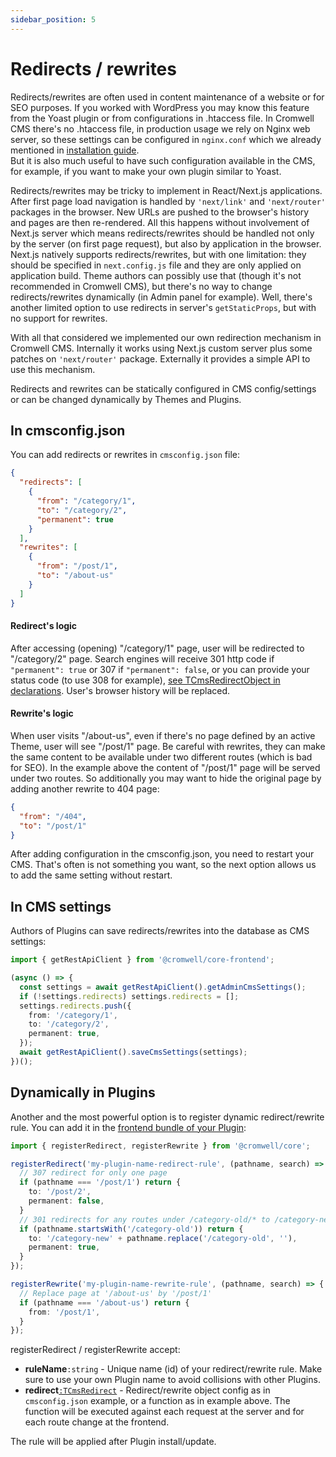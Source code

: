 ```yaml
---
sidebar_position: 5
---
```


# Redirects / rewrites

Redirects/rewrites are often used in content maintenance of a website or for SEO purposes. If you worked with WordPress you may know this feature from the Yoast plugin or from configurations in .htaccess file. In Cromwell CMS there's no .htaccess file, in production usage we rely on Nginx web server, so these settings can be configured in `nginx.conf` which we already mentioned in [installation guide](../overview/installation).  
But it is also much useful to have such configuration available in the CMS, for example, if you want to make your own plugin similar to Yoast.

Redirects/rewrites may be tricky to implement in React/Next.js applications. After first page load navigation is handled by `'next/link'` and `'next/router'` packages in the browser. New URLs are pushed to the browser's history and pages are then re-rendered. All this happens without involvement of Next.js server which means redirects/rewrites should be handled not only by the server (on first page request), but also by application in the browser.   
Next.js natively supports redirects/rewrites, but with one limitation: they should be specified in `next.config.js` file and they are only applied on application build. Theme authors can possibly use that (though it's not recommended in Cromwell CMS), but there's no way to change redirects/rewrites dynamically (in Admin panel for example). Well, there's another limited option to use redirects in server's `getStaticProps`, but with no support for rewrites.  

With all that considered we implemented our own redirection mechanism in Cromwell CMS. Internally it works using Next.js custom server plus some patches on `'next/router'` package. Externally it provides a simple API to use this mechanism.  

Redirects and rewrites can be statically configured in CMS config/settings or can be changed dynamically by Themes and Plugins.

## In cmsconfig.json

You can add redirects or rewrites in `cmsconfig.json` file: 
```json title="cmsconfig.json"
{
  "redirects": [
    {
      "from": "/category/1",
      "to": "/category/2",
      "permanent": true
    }
  ],
  "rewrites": [
    {
      "from": "/post/1",
      "to": "/about-us"
    }
  ]
}
```

#### Redirect's logic
After accessing (opening) "/category/1" page, user will be redirected to "/category/2" page. Search engines will receive 301 http code if `"permanent": true` or 307 if `"permanent": false`, or you can provide your status code (to use 308 for example), [see TCmsRedirectObject in declarations](../api/modules/common.md#tcmsredirectobject). User's browser history will be replaced.  

#### Rewrite's logic
When user visits "/about-us", even if there's no page defined by an active Theme, user will see "/post/1" page. Be careful with rewrites, they can make the same content to be available under two different routes (which is bad for SEO). In the example above the content of "/post/1" page will be served under two routes. So additionally you may want to hide the original page by adding another rewrite to 404 page:  
```json
{
  "from": "/404",
  "to": "/post/1"
}
```

After adding configuration in the cmsconfig.json, you need to restart your CMS. That's often is not something you want, so the next option allows us to add the same setting without restart.

## In CMS settings

Authors of Plugins can save redirects/rewrites into the database as CMS settings:
```ts
import { getRestApiClient } from '@cromwell/core-frontend';

(async () => {
  const settings = await getRestApiClient().getAdminCmsSettings();
  if (!settings.redirects) settings.redirects = [];
  settings.redirects.push({
    from: '/category/1',
    to: '/category/2',
    permanent: true,
  });
  await getRestApiClient().saveCmsSettings(settings);
})();
```

## Dynamically in Plugins

Another and the most powerful option is to register dynamic redirect/rewrite rule. You can add it in the [frontend bundle of your Plugin](./plugin-development#frontend):
```ts
import { registerRedirect, registerRewrite } from '@cromwell/core';

registerRedirect('my-plugin-name-redirect-rule', (pathname, search) => {
  // 307 redirect for only one page
  if (pathname === '/post/1') return {
    to: '/post/2',
    permanent: false,
  }
  // 301 redirects for any routes under /category-old/* to /category-new/*
  if (pathname.startsWith('/category-old')) return {
    to: '/category-new' + pathname.replace('/category-old', ''),
    permanent: true,
  }
});

registerRewrite('my-plugin-name-rewrite-rule', (pathname, search) => {
  // Replace page at '/about-us' by '/post/1'
  if (pathname === '/about-us') return {
    from: '/post/1',
  }
});
```

registerRedirect / registerRewrite accept:
- **ruleName**`:string` - Unique name (id) of your redirect/rewrite rule. Make sure to use your own Plugin name to avoid collisions with other Plugins.
- **redirect**[`:TCmsRedirect`](../api/modules/common.md#tcmsredirect) - Redirect/rewrite object config as in `cmsconfig.json` example, or a function as in example above. The function will be executed against each request at the server and for each route change at the frontend. 

The rule will be applied after Plugin install/update. 